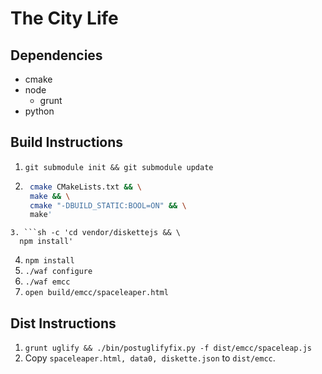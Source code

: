 # The City Life

## Dependencies

- cmake
- node
  - grunt
- python

## Build Instructions

1. `git submodule init && git submodule update`
2. ```sh -c 'cd vendor/freealut && \
    cmake CMakeLists.txt && \
    make && \
    cmake "-DBUILD_STATIC:BOOL=ON" && \
    make'
  ```
3. ```sh -c 'cd vendor/diskettejs && \
    npm install'
  ```
4. `npm install`
5. `./waf configure`
6. `./waf emcc`
7. `open build/emcc/spaceleaper.html`

## Dist Instructions

1. `grunt uglify && ./bin/postuglifyfix.py -f dist/emcc/spaceleap.js`
2. Copy `spaceleaper.html, data0, diskette.json` to `dist/emcc`.
